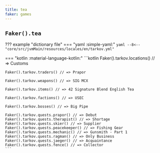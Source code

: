```yaml
---
title: tea
faker: games
---
```


## `Faker().tea`

??? example "dictionary file"
    === "yaml :simple-yaml:"
        ```yaml
        --8<-- "core/src/jvmMain/resources/locales/en/tarkov.yml"
        ```

=== "kotlin :material-language-kotlin:"
    ```kotlin
    Faker().tarkov.locations() // => Customs

    Faker().tarkov.traders() // => Prapor

    Faker().tarkov.weapons() // => SIG MCX

    Faker().tarkov.items() // => 42 Signature Blend English Tea

    Faker().tarkov.factions() // => USEC

    Faker().tarkov.bosses() // => Big Pipe

    Faker().tarkov.quests.prapor() // => Debut
    Faker().tarkov.quests.therapist() // => Shortage
    Faker().tarkov.quests.skier() // => Supplier
    Faker().tarkov.quests.peacekeeper() // => Fishing Gear
    Faker().tarkov.quests.mechanic() // => Gunsmith - Part 1
    Faker().tarkov.quests.ragman() // => Only Business
    Faker().tarkov.quests.jaeger() // => Acquaintance
    Faker().tarkov.quests.fence() // => Collector
    ```
